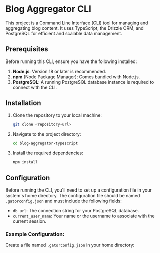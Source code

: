 # Blog Aggregator CLI

This project is a Command Line Interface (CLI) tool for managing and aggregating blog content. It uses TypeScript, the Drizzle ORM, and PostgreSQL for efficient and scalable data management.

## Prerequisites

Before running this CLI, ensure you have the following installed:

1. **Node.js**: Version 18 or later is recommended.
2. **npm** (Node Package Manager): Comes bundled with Node.js.
3. **PostgreSQL**: A running PostgreSQL database instance is required to connect with the CLI.

## Installation

1. Clone the repository to your local machine:
   ```bash
   git clone <repository-url>
   ```
2. Navigate to the project directory:
   ```bash
   cd blog-aggregator-typescript
   ```
3. Install the required dependencies:
   ```bash
   npm install
   ```

## Configuration

Before running the CLI, you'll need to set up a configuration file in your system's home directory. The configuration file should be named `.gatorconfig.json` and must include the following fields:

- `db_url`: The connection string for your PostgreSQL database.
- `current_user_name`: Your name or the username to associate with the current session.

### Example Configuration:
Create a file named `.gatorconfig.json` in your home directory: